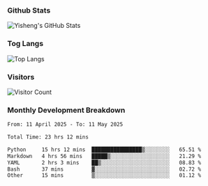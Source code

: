 ### Github Stats
![Yisheng's GitHub Stats](https://github-readme-stats-9qabuvhk1-gongyisheng.vercel.app/api?username=gongyisheng&count_private=true&show_icons=true)
### Tog Langs
![Top Langs](https://github-readme-stats-9qabuvhk1-gongyisheng.vercel.app/api/top-langs/?username=gongyisheng&layout=compact)
### Visitors
![Visitor Count](https://profile-counter.glitch.me/gongyisheng/count.svg)
### Monthly Development Breakdown
<!--START_SECTION:waka-->

```txt
From: 11 April 2025 - To: 11 May 2025

Total Time: 23 hrs 12 mins

Python     15 hrs 12 mins  ████████████████▒░░░░░░░░   65.51 %
Markdown   4 hrs 56 mins   █████▒░░░░░░░░░░░░░░░░░░░   21.29 %
YAML       2 hrs 3 mins    ██▒░░░░░░░░░░░░░░░░░░░░░░   08.83 %
Bash       37 mins         ▓░░░░░░░░░░░░░░░░░░░░░░░░   02.72 %
Other      15 mins         ▒░░░░░░░░░░░░░░░░░░░░░░░░   01.12 %
```

<!--END_SECTION:waka-->
